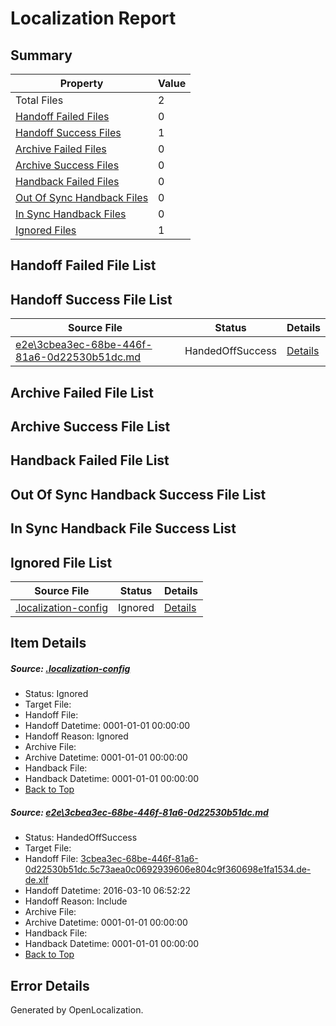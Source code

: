 # <a name='report-top'></a> Localization Report

## Summary
 Property | Value 
 -------- | ----- 
 Total Files | 2
[ Handoff Failed Files ](#handoff-failed-list)| 0
[ Handoff Success Files ](#handoff-success-list)| 1
[ Archive Failed Files ](#archive-failed-list)| 0
[ Archive Success Files ](#archive-success-list)| 0
[ Handback Failed Files ](#handback-failed-list)| 0
[ Out Of Sync Handback Files ](#outofsync-handback-success-list)| 0
[ In Sync Handback Files ](#insync-handback-success-list)| 0
[ Ignored Files ](#ignored-list)| 1

## <a name='handoff-failed-list'></a> Handoff Failed File List

## <a name='handoff-success-list'></a> Handoff Success File List
 Source File | Status | Details 
 ----------- | ------ | ------- 
 [e2e\3cbea3ec-68be-446f-81a6-0d22530b51dc.md](https://github.com/OpenLocalizationTest/oltest/blob/8f11292faee4107f93b0367f08ef2743c48414c2/e2e/3cbea3ec-68be-446f-81a6-0d22530b51dc.md) | HandedOffSuccess | [Details](#47fe335fb2302ac2104a0004ebf5a98b96bb035c1)

## <a name='archive-failed-list'></a> Archive Failed File List

## <a name='archive-success-list'></a> Archive Success File List

## <a name='handback-failed-list'></a> Handback Failed File List

## <a name='outofsync-handback-success-list'></a> Out Of Sync Handback Success File List

## <a name='insync-handback-success-list'></a> In Sync Handback File Success List

## <a name='ignored-list'></a> Ignored File List
 Source File | Status | Details 
 ----------- | ------ | ------- 
 [.localization-config](https://github.com/OpenLocalizationTest/oltest/blob/083c36fdbb447d9c78afc8f82ebd9b4a77115dc4/.localization-config) | Ignored | [Details](#66aca4b1c2f43b14ec41e0e427345df94af1d5e10)

## Item Details
##### <a name='66aca4b1c2f43b14ec41e0e427345df94af1d5e10'></a> Source: [.localization-config](https://github.com/OpenLocalizationTest/oltest/blob/083c36fdbb447d9c78afc8f82ebd9b4a77115dc4/.localization-config)
* Status: Ignored
* Target File: 
* Handoff File: 
* Handoff Datetime: 0001-01-01 00:00:00
* Handoff Reason: Ignored
* Archive File: 
* Archive Datetime: 0001-01-01 00:00:00
* Handback File: 
* Handback Datetime: 0001-01-01 00:00:00
* [Back to Top](#report-top)

##### <a name='47fe335fb2302ac2104a0004ebf5a98b96bb035c1'></a> Source: [e2e\3cbea3ec-68be-446f-81a6-0d22530b51dc.md](https://github.com/OpenLocalizationTest/oltest/blob/8f11292faee4107f93b0367f08ef2743c48414c2/e2e/3cbea3ec-68be-446f-81a6-0d22530b51dc.md)
* Status: HandedOffSuccess
* Target File: 
* Handoff File: [3cbea3ec-68be-446f-81a6-0d22530b51dc.5c73aea0c0692939606e804c9f360698e1fa1534.de-de.xlf](https://github.com/OpenLocalizationTestOrg/olhandoff/blob/1aed51cbd78ea10c34ffe7bd78e0d640d20fa733/ol-handoff/OpenLocalizationTestOrg/oltest.de-de/xinjiang/ht/3cbea3ec-68be-446f-81a6-0d22530b51dc.5c73aea0c0692939606e804c9f360698e1fa1534.de-de.xlf)
* Handoff Datetime: 2016-03-10 06:52:22
* Handoff Reason: Include
* Archive File: 
* Archive Datetime: 0001-01-01 00:00:00
* Handback File: 
* Handback Datetime: 0001-01-01 00:00:00
* [Back to Top](#report-top)


## Error Details

Generated by OpenLocalization.
